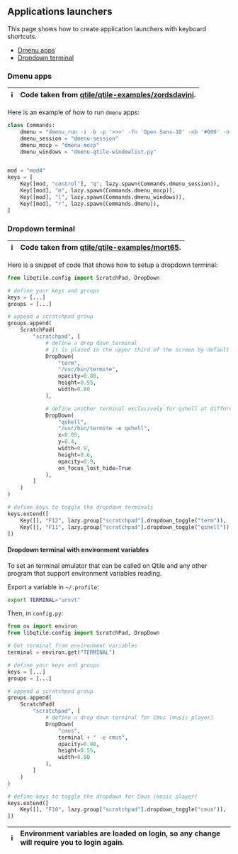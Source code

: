 ## Applications launchers
This page shows how to create application launchers with keyboard shortcuts.

- [Dmenu apps](#dmenu-apps)
- [Dropdown terminal](#dropdown-terminal)


### Dmenu apps

:information_source: | Code taken from [qtile/qtile-examples/zordsdavini](https://github.com/qtile/qtile-examples/tree/master/zordsdavini).
---: | :----

Here is an example of how to run `dmenu` apps:

```python
class Commands:
    dmenu = "dmenu_run -i -b -p '>>>' -fn 'Open Sans-10' -nb '#000' -nf '#fff' -sb '#00BF32' -sf '#fff'"
    dmenu_session = "dmenu-session"
    dmenu_mocp = "dmenu-mocp"
    dmenu_windows = "dmenu-qtile-windowlist.py"


mod = "mod4"
keys = [
    Key([mod, "control"], "q", lazy.spawn(Commands.dmenu_session)),
    Key([mod], "m", lazy.spawn(Commands.dmenu_mocp)),
    Key([mod], "l", lazy.spawn(Commands.dmenu_windows)),
    Key([mod], "r", lazy.spawn(Commands.dmenu)),
]
```

### Dropdown terminal

:information_source: | Code taken from [qtile/qtile-examples/mort65](https://github.com/qtile/qtile-examples/tree/master/mort65).
---: | :----

Here is a snippet of code that shows how to setup a dropdown terminal:

```python
from libqtile.config import ScratchPad, DropDown

# define your keys and groups
keys = [...]
groups = [...]

# append a scratchpad group
groups.append(
    ScratchPad(
        "scratchpad", [
            # define a drop down terminal
            # it is placed in the upper third of the screen by default
            DropDown(
                "term",
                "/usr/bin/termite",
                opacity=0.88,
                height=0.55,
                width=0.80
            ),

            # define another terminal exclusively for qshell at different position
            DropDown(
                "qshell",
                "/usr/bin/termite -e qshell",
                x=0.05,
                y=0.4,
                width=0.9,
                height=0.6,
                opacity=0.9,
                on_focus_lost_hide=True
            ),
        ]
    )
)

# define keys to toggle the dropdown terminals
keys.extend([
    Key([], "F12", lazy.group["scratchpad"].dropdown_toggle("term")),
    Key([], "F11", lazy.group["scratchpad"].dropdown_toggle("qshell")),
])
```

#### Dropdown terminal with environment variables
To set an terminal emulator that can be called on Qtile and any other program that support environment variables reading.

Export a variable in `~/.profile`:
```sh
export TERMINAL="urxvt"
```

Then, in `config.py`:
```python
from os import environ
from libqtile.config import ScratchPad, DropDown

# Get terminal from environment variables
terminal = environ.get("TERMINAL")

# define your keys and groups
keys = [...]
groups = [...]

# append a scratchpad group
groups.append(
    ScratchPad(
        "scratchpad", [
            # define a drop down terminal for Cmus (music player)
            DropDown(
                "cmus",
                terminal + " -e cmus",
                opacity=0.88,
                height=0.55,
                width=0.80
            ),
        ]
    )
)

# define keys to toggle the dropdown for Cmus (music player)
keys.extend([
    Key([], "F10", lazy.group["scratchpad"].dropdown_toggle("cmus")),
])
```

:information_source: | Environment variables are loaded on login, so any change will require you to login again.
---: | :----